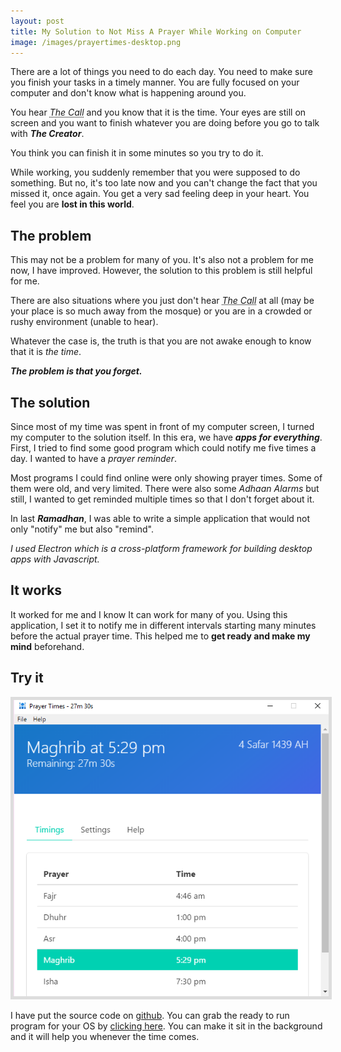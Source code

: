 ```yaml
---
layout: post
title: My Solution to Not Miss A Prayer While Working on Computer
image: /images/prayertimes-desktop.png
---
```


There are a lot of things you need to do each day. You need to make sure you finish your tasks in a timely manner. 
You are fully focused on your computer and don't know what is happening around you. 

You hear _<abbr title="Adhaan">The Call</abbr>_ and you know that it is the time. Your eyes are still on screen and you want to finish whatever you are doing before you go to talk with **_The Creator_**. 

You think you can finish it in some minutes so you try to do it. 

While working, you suddenly remember that you were supposed to do something. But no, it's too late now and you can't change the fact that you missed it, once again. You get a very sad feeling deep in your heart. You feel you are **lost in this world**. 

## The problem
This may not be a problem for many of you. It's also not a problem for me now, I have improved. However, the solution to this problem is still helpful for me. 

There are also situations where you just don't hear _<abbr title="Adhaan">The Call</abbr>_ at all (may be your place is so much away from the mosque) or you are in a crowded or rushy environment (unable to hear). 

Whatever the case is, the truth is that you are not awake enough to know that it is _the time_.  

**_The problem is that you forget._**

## The solution
Since most of my time was spent in front of my computer screen, I turned my computer to the solution itself. 
In this era, we have ___apps for everything___. First, I tried to find some good program which could notify me five times a day. I wanted to have a *prayer reminder*.

Most programs I could find online were only showing prayer times. Some of them were old, and very limited. There were also some *Adhaan Alarms* but still, I wanted to get reminded multiple times so that I don't forget about it.

In last ___Ramadhan___, I was able to write a simple application that would not only "notify" me but also "remind". 

_I used Electron which is a cross-platform framework for building desktop apps with Javascript._ 

## It works 
It worked for me and I know It can work for many of you. Using this application, I set it to notify me in different intervals starting many minutes before the actual prayer time. This helped me to **get ready and make my mind** beforehand. 

## Try it

[<img src="/images/prayertimes-desktop.png" alt="Prayer Times Desktop App" style="width: auto;border: 5px solid #ddd;">](https://github.com/usamaejaz/prayertimes-desktop)

I have put the source code on [github](https://github.com/usamaejaz/prayertimes-desktop). You can grab the ready to run program for your OS by [clicking here](https://github.com/usamaejaz/prayertimes-desktop/releases). 
You can make it sit in the background and it will help you whenever the time comes. 